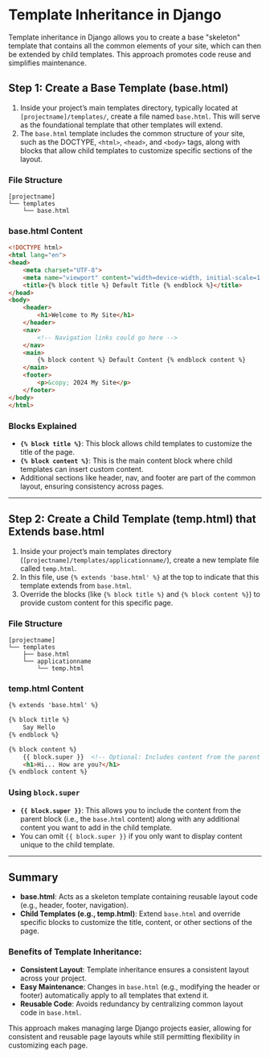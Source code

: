# Template Inheritance in Django

Template inheritance in Django allows you to create a base "skeleton" template that contains all the common elements of your site, which can then be extended by child templates. This approach promotes code reuse and simplifies maintenance.

## Step 1: Create a Base Template (base.html)

1. Inside your project’s main templates directory, typically located at `[projectname]/templates/`, create a file named `base.html`. This will serve as the foundational template that other templates will extend.
2. The `base.html` template includes the common structure of your site, such as the DOCTYPE, `<html>`, `<head>`, and `<body>` tags, along with blocks that allow child templates to customize specific sections of the layout.

### File Structure
```
[projectname]
└── templates
    └── base.html
```

### base.html Content
```html
<!DOCTYPE html>
<html lang="en">
<head>
    <meta charset="UTF-8">
    <meta name="viewport" content="width=device-width, initial-scale=1.0">
    <title>{% block title %} Default Title {% endblock %}</title>
</head>
<body>
    <header>
        <h1>Welcome to My Site</h1>
    </header>
    <nav>
        <!-- Navigation links could go here -->
    </nav>
    <main>
        {% block content %} Default Content {% endblock content %}
    </main>
    <footer>
        <p>&copy; 2024 My Site</p>
    </footer>
</body>
</html>
```

### Blocks Explained
- **`{% block title %}`**: This block allows child templates to customize the title of the page.
- **`{% block content %}`**: This is the main content block where child templates can insert custom content.
- Additional sections like header, nav, and footer are part of the common layout, ensuring consistency across pages.

---

## Step 2: Create a Child Template (temp.html) that Extends base.html

1. Inside your project’s main templates directory (`[projectname]/templates/applicationname/`), create a new template file called `temp.html`.
2. In this file, use `{% extends 'base.html' %}` at the top to indicate that this template extends from `base.html`.
3. Override the blocks (like `{% block title %}` and `{% block content %}`) to provide custom content for this specific page.

### File Structure
```
[projectname]
└── templates
    ├── base.html
    └── applicationname
        └── temp.html
```

### temp.html Content
```html
{% extends 'base.html' %}

{% block title %}
    Say Hello
{% endblock %}

{% block content %}
    {{ block.super }}  <!-- Optional: Includes content from the parent block -->
    <h1>Hi... How are you?</h1>
{% endblock content %}
```

### Using `block.super`
- **`{{ block.super }}`**: This allows you to include the content from the parent block (i.e., the `base.html` content) along with any additional content you want to add in the child template.
- You can omit `{{ block.super }}` if you only want to display content unique to the child template.

---

## Summary

- **base.html**: Acts as a skeleton template containing reusable layout code (e.g., header, footer, navigation).
- **Child Templates (e.g., temp.html)**: Extend `base.html` and override specific blocks to customize the title, content, or other sections of the page.

### Benefits of Template Inheritance:
- **Consistent Layout**: Template inheritance ensures a consistent layout across your project.
- **Easy Maintenance**: Changes in `base.html` (e.g., modifying the header or footer) automatically apply to all templates that extend it.
- **Reusable Code**: Avoids redundancy by centralizing common layout code in `base.html`.

This approach makes managing large Django projects easier, allowing for consistent and reusable page layouts while still permitting flexibility in customizing each page.